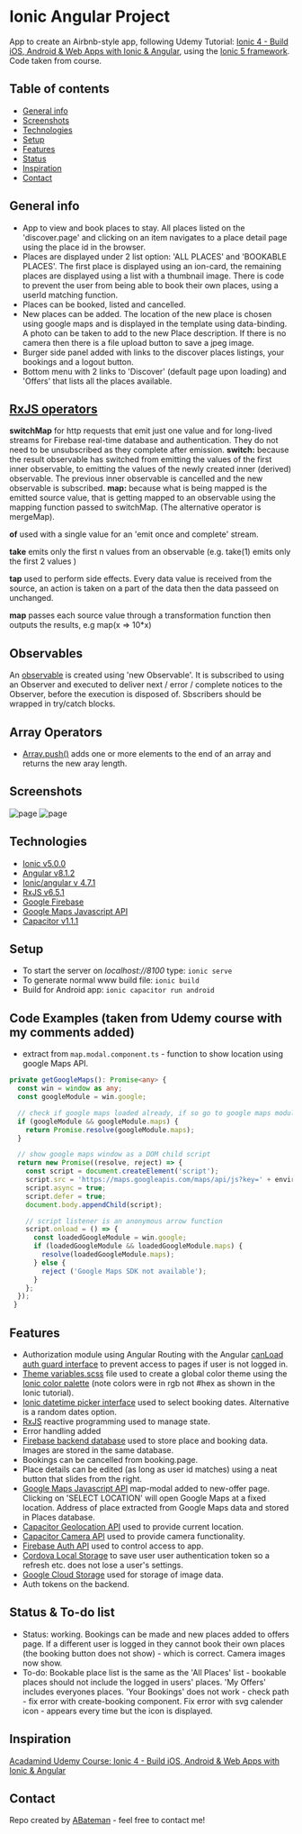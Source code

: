 # Ionic Angular Project

App to create an Airbnb-style app, following Udemy Tutorial: [Ionic 4 - Build iOS, Android & Web Apps with Ionic & Angular](https://www.udemy.com/ionic-2-the-practical-guide-to-building-ios-android-apps/), using the [Ionic 5 framework](https://ionicframework.com/docs).
Code taken from course.

## Table of contents

* [General info](#general-info)
* [Screenshots](#screenshots)
* [Technologies](#technologies)
* [Setup](#setup)
* [Features](#features)
* [Status](#status)
* [Inspiration](#inspiration)
* [Contact](#contact)

## General info

* App to view and book places to stay. All places listed on the 'discover.page' and clicking on an item navigates to a place detail page using the place id in the browser.
* Places are displayed under 2 list option: 'ALL PLACES' and 'BOOKABLE PLACES'. The first place is displayed using an ion-card, the remaining places are displayed using a list with a thumbnail image. There is code to prevent the user from being able to book their own places, using a userId matching function.
* Places can be booked, listed and cancelled.
* New places can be added. The location of the new place is chosen using google maps and is displayed in the template using data-binding. A photo can be taken to add to the new Place description. If there is no camera then there is a file upload button to save a jpeg image.
* Burger side panel added with links to the discover places listings, your bookings and a logout button.
* Bottom menu with 2 links to 'Discover' (default page upon loading) and 'Offers' that lists all the places available.

## [RxJS operators](http://reactivex.io/documentation/observable.html)

**switchMap** for http requests that emit just one value and for long-lived streams for Firebase real-time database and authentication. They do not need to be unsubscribed as they complete after emission. **switch:** because the result observable has switched from emitting the values of the first inner observable, to emitting the values of the newly created inner (derived) observable. The previous inner observable is cancelled and the new observable is subscribed. **map:** because what is being mapped is the emitted source value, that is getting mapped to an observable using the mapping function passed to switchMap. (The alternative operator is mergeMap).

**of** used with a single value for an 'emit once and complete' stream.

**take** emits only the first n values from an observable (e.g. take(1) emits only the first 2 values )

**tap** used to perform side effects. Every data value is received from the source, an action is taken on a part of the data then the data passeed on unchanged.

**map** passes each source value through a transformation function then outputs the results, e.g map(x => 10*x)

## Observables

An [observable](https://rxjs-dev.firebaseapp.com/guide/observable) is created using 'new Observable'. It is subscribed to using an Observer and executed to deliver next / error / complete notices to the Observer, before the execution is disposed of. Sbscribers should be wrapped in try/catch blocks.

## Array Operators

* [Array.push()](https://developer.mozilla.org/en-US/docs/Web/JavaScript/Reference/Global_Objects/Array/push) adds one or more elements to the end of an array and returns the new aray length.

## Screenshots

![page](./img/discover-places-page.png)
![page](./img/offers-page.png)

## Technologies

* [Ionic v5.0.0](https://ionicframework.com/)
* [Angular v8.1.2](https://angular.io/)
* [Ionic/angular v 4.7.1](https://ionicframework.com/)
* [RxJS v6.5.1](https://angular.io/guide/rx-library)
* [Google Firebase](https://firebase.google.com)
* [Google Maps Javascript API](https://developers.google.com/maps/documentation/javascript/tutorial)
* [Capacitor v1.1.1](https://capacitor.ionicframework.com/)

## Setup

* To start the server on _localhost://8100_ type: `ionic serve`
* To generate normal www build file: `ionic build`
* Build for Android app: `ionic capacitor run android`

## Code Examples (taken from Udemy course with my comments added)

* extract from `map.modal.component.ts` - function to show location using google Maps API.

```typescript
private getGoogleMaps(): Promise<any> {
  const win = window as any;
  const googleModule = win.google;

  // check if google maps loaded already, if so go to google maps module
  if (googleModule && googleModule.maps) {
    return Promise.resolve(googleModule.maps);
  }

  // show google maps window as a DOM child script
  return new Promise((resolve, reject) => {
    const script = document.createElement('script');
    script.src = 'https://maps.googleapis.com/maps/api/js?key=' + environment.googleMapsAPIKey;
    script.async = true;
    script.defer = true;
    document.body.appendChild(script);

    // script listener is an anonymous arrow function
    script.onload = () => {
      const loadedGoogleModule = win.google;
      if (loadedGoogleModule && loadedGoogleModule.maps) {
        resolve(loadedGoogleModule.maps);
      } else {
        reject ('Google Maps SDK not available');
      }
    };
  });
 }
```

## Features

* Authorization module using Angular Routing with the Angular [canLoad auth guard interface](https://angular.io/api/router/CanLoad) to prevent access to pages if user is not logged in.
* [Theme variables.scss](https://ionicframework.com/docs/theming/css-variables) file used to create a global color theme using the [Ionic color palette](https://ionicframework.com/docs/theming/color-generator) (note colors were in rgb not #hex as shown in the Ionic tutorial).
* [Ionic datetime picker interface](https://ionicframework.com/docs/api/datetime) used to select booking dates. Alternative is a random dates option.
* [RxJS](https://angular.io/guide/rx-library) reactive programming used to manage state.
* Error handling added
* [Firebase backend database](https://firebase.google.com) used to store place and booking data. Images are stored in the same database.
* Bookings can be cancelled from booking.page.
* Place details can be edited (as long as user id matches) using a neat button that slides from the right.
* [Google Maps Javascript API](https://developers.google.com/maps/documentation/javascript/tutorial) map-modal added to new-offer page. Clicking on 'SELECT LOCATION' will open Google Maps at a fixed location. Address of place extracted from Google Maps data and stored in Places database.
* [Capacitor Geolocation API](https://capacitor.ionicframework.com/docs/apis/geolocation) used to provide current location.
* [Capacitor Camera API](https://capacitor.ionicframework.com/docs/apis/camera) used to provide camera functionality.
* [Firebase Auth API](https://firebase.google.com/docs/reference/rest/auth) used to control access to app.
* [Cordova Local Storage](https://cordova.apache.org/docs/en/latest/cordova/storage/storage.html#localstorage) to save user user authentication token so a refresh etc. does not lose a user's settings.
* [Google Cloud Storage](https://www.npmjs.com/package/@google-cloud/storage) used for storage of image data.
* Auth tokens on the backend.

## Status & To-do list

* Status: working. Bookings can be made and new places added to offers page. If a different user is logged in they cannot book their own places (the booking button does not show) - which is correct. Camera images now show.
* To-do: Bookable place list is the same as the 'All Places' list - bookable places should not include the logged in users' places. 'My Offers' includes everyones places. 'Your Bookings' does not work - check path - fix error with create-booking component. Fix error with svg calender icon - appears every time but the icon is displayed.

## Inspiration

[Acadamind Udemy Course: Ionic 4 - Build iOS, Android & Web Apps with Ionic & Angular](https://www.udemy.com/ionic-2-the-practical-guide-to-building-ios-android-apps/)

## Contact

Repo created by [ABateman](https://www.andrewbateman.org) - feel free to contact me!
